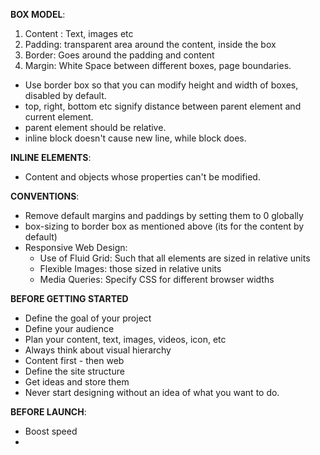 
**BOX MODEL**:

1. Content : Text, images etc
2. Padding: transparent area around the content, inside the box
3. Border: Goes around the padding and content
4. Margin: White Space between different boxes, page boundaries.

- Use border box so that you can modify height and width of boxes, disabled by default.
- top, right, bottom etc signify distance between parent element and current element.
- parent element should be relative.
- inline block doesn't cause new line, while block does.

**INLINE ELEMENTS**:
- Content and objects whose properties can't be modified.

**CONVENTIONS**:
- Remove default margins and paddings by setting them to 0 globally
- box-sizing to border box as mentioned above (its for the content by default)
- Responsive Web Design: 
    - Use of Fluid Grid: Such that all elements are sized in relative units
    - Flexible Images: those sized in relative units
    - Media Queries: Specify CSS for different browser widths

**BEFORE GETTING STARTED**
- Define the goal of your project
- Define your audience
- Plan your content, text, images, videos, icon, etc
- Always think about visual hierarchy
- Content first - then web
- Define the site structure
- Get ideas and store them
- Never start designing without an idea of what you want to do.

**BEFORE LAUNCH**:
- Boost speed
- 
